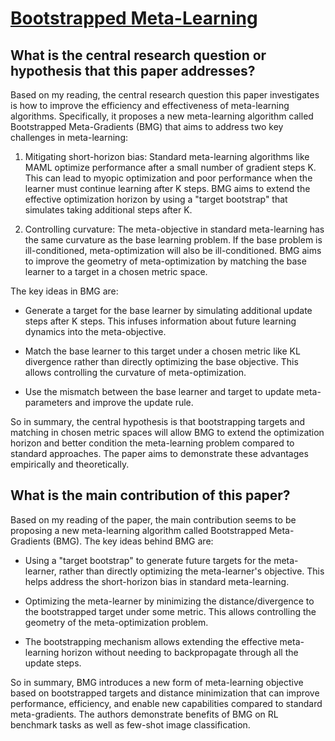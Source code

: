 # [Bootstrapped Meta-Learning](https://arxiv.org/abs/2109.04504v2)

## What is the central research question or hypothesis that this paper addresses?

 Based on my reading, the central research question this paper investigates is how to improve the efficiency and effectiveness of meta-learning algorithms. Specifically, it proposes a new meta-learning algorithm called Bootstrapped Meta-Gradients (BMG) that aims to address two key challenges in meta-learning:

1. Mitigating short-horizon bias: Standard meta-learning algorithms like MAML optimize performance after a small number of gradient steps K. This can lead to myopic optimization and poor performance when the learner must continue learning after K steps. BMG aims to extend the effective optimization horizon by using a "target bootstrap" that simulates taking additional steps after K.

2. Controlling curvature: The meta-objective in standard meta-learning has the same curvature as the base learning problem. If the base problem is ill-conditioned, meta-optimization will also be ill-conditioned. BMG aims to improve the geometry of meta-optimization by matching the base learner to a target in a chosen metric space. 

The key ideas in BMG are:

- Generate a target for the base learner by simulating additional update steps after K steps. This infuses information about future learning dynamics into the meta-objective.

- Match the base learner to this target under a chosen metric like KL divergence rather than directly optimizing the base objective. This allows controlling the curvature of meta-optimization.

- Use the mismatch between the base learner and target to update meta-parameters and improve the update rule.

So in summary, the central hypothesis is that bootstrapping targets and matching in chosen metric spaces will allow BMG to extend the optimization horizon and better condition the meta-learning problem compared to standard approaches. The paper aims to demonstrate these advantages empirically and theoretically.


## What is the main contribution of this paper?

 Based on my reading of the paper, the main contribution seems to be proposing a new meta-learning algorithm called Bootstrapped Meta-Gradients (BMG). The key ideas behind BMG are:

- Using a "target bootstrap" to generate future targets for the meta-learner, rather than directly optimizing the meta-learner's objective. This helps address the short-horizon bias in standard meta-learning. 

- Optimizing the meta-learner by minimizing the distance/divergence to the bootstrapped target under some metric. This allows controlling the geometry of the meta-optimization problem.

- The bootstrapping mechanism allows extending the effective meta-learning horizon without needing to backpropagate through all the update steps.

So in summary, BMG introduces a new form of meta-learning objective based on bootstrapped targets and distance minimization that can improve performance, efficiency, and enable new capabilities compared to standard meta-gradients. The authors demonstrate benefits of BMG on RL benchmark tasks as well as few-shot image classification.
